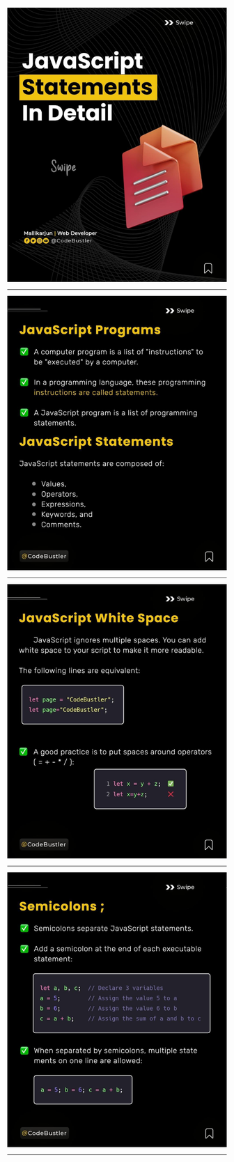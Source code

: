 ![statement notes!](/01-JS-Basic/00-JS-Tutorial/03-Js-Statement/notes/1.jpg "statement notes")

---

![statement notes!](/01-JS-Basic/00-JS-Tutorial/03-Js-Statement/notes/2.jpg "statement notes")

---

![statement notes!](/01-JS-Basic/00-JS-Tutorial/03-Js-Statement/notes/3.jpg "statement notes")

---

![statement notes!](/01-JS-Basic/00-JS-Tutorial/03-Js-Statement/notes/4.jpg "statement notes")

---

